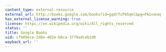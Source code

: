 ```yaml
---
content_type: external-resource
external_url: http://books.google.com/books?id=gqdrTcP45qkC&pg=PA1=onepage
has_external_license_warning: true
license: https://en.wikipedia.org/wiki/All_rights_reserved
status: ''
title: Google Books
uid: cfb09ece-2d8e-402e-b8ca-3779adceb1d0
wayback_url: ''
---
```

